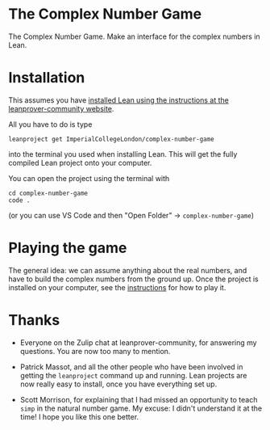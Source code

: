 # The Complex Number Game

The Complex Number Game. Make an interface for the complex numbers in Lean.

# Installation

This assumes you have [installed Lean using the instructions at the leanprover-community website](https://leanprover-community.github.io/get_started.html).

All you have to do is type

```
leanproject get ImperialCollegeLondon/complex-number-game
```

into the terminal you used when installing Lean. This will get the fully compiled Lean project onto your computer.

You can open the project using the terminal with

```
cd complex-number-game
code .
```

(or you can use VS Code and then "Open Folder" -> `complex-number-game`)

# Playing the game

The general idea: we can assume anything about the real numbers, and have to build the complex numbers from the ground up.
Once the project is installed on your computer, see the [instructions](INSTRUCTIONS.md) for how to play it.

# Thanks

* Everyone on the Zulip chat at leanprover-community, for answering my
questions. You are now too many to mention.

* Patrick Massot, and all the other people who have been involved in getting
  the `leanproject` command up and running. Lean projects are now really easy to install,
  once you have everything set up.

* Scott Morrison, for explaining that I had missed an opportunity to teach `simp`
  in the natural number game. My excuse: I didn't understand it at the time!
  I hope you like this one better.

